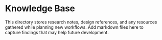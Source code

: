 # Knowledge Base

This directory stores research notes, design references, and any resources gathered while planning new workflows. Add markdown files here to capture findings that may help future development.
